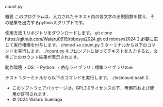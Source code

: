 count.py


概要
このプログラムは、入力されたテキスト内の各文字の出現回数を数え、その結果を出力するpythonスクリプトです。

使用方法
1.リポジトリをダウンロードします。
git clone https://github.com/Wataru0619/robosys2024.git
cd robosys2024
2.必要に応じて実行権限を付与します。
chmod +x count.py
3.ターミナルから以下のコマンドを実行します。
./count.py
4.プロンプトに従ってテキストを入力すると、文字ごとのカウント結果が表示されます。

動作環境
・OS:
・Python:
・依存ライブラリ：標準ライブラリのみ

テスト
1.ターミナルから以下のコマンドを実行します。
./testcount.bash
2.


- このソフトウェアパッケージは，GPL3.0ライセンスの下，再頒布および使用が許可されます．
- © 2024 Wataru Suenaga 

